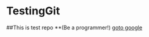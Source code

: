 # TestingGit
##This is test repo
**(Be a programmer!)
[goto google](https://www.google.com.pk/?gws_rd=cr&ei=-OK-VsePO4up6ATyr7aoDg)
